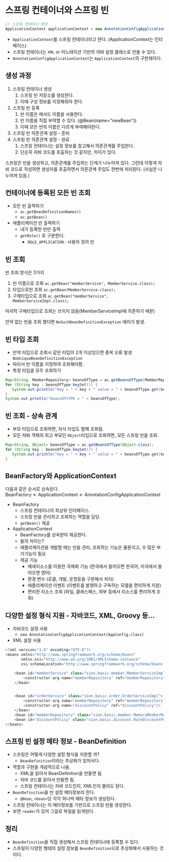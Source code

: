 # 스프링 컨테이너와 스프링 빈

```java
// 스프링 컨테이너 생성
ApplicationContext applicationContext = new AnnotationConfigApplicationContext(AppCofing.class);
```
- `ApplicationContext`를 스프링 컨테이너라고 한다. (ApplicationContext는 인터페이스)
- 스프링 컨테이너는 `XML` or 어노테이션 기반의 자바 설정 클래스로 만들 수 있다.
- `AnnotationConfigApplicationContext`는 `ApplicationContext`의 구현체이다.

## 생성 과정

1. 스프링 컨테이너 생성
   1. 스프링 빈 저장소를 생성한다.
   2. 이때 구성 정보를 지정해줘야 한다.
2. 스프링 빈 등록
   1. 빈 이름은 메서드 이름을 사용한다.
   2. 빈 이름을 직접 부여할 수 있다. (@Bean(name="newBean"))
   3. 이때 모든 빈의 이름은 다르게 부여해야한다.
3. 스프링 빈 의존관계 설정 - 준비
4. 스프링 빈 의존관계 설정 - 완료
   1. 스프링 컨테이너는 설정 정보를 참고해서 의존관계를 주입한다.
   2. 단순히 자바 코드를 호출하는 것 같지만, 차이가 있다.

스프링은 빈을 생성하고, 의존관계를 주입하는 단계가 나누어져 있다.
그런데 이렇게 자바 코드로 작성하면 생성자를 호출하면서 의존관계 주입도 한번에 처리된다.
(사실은 나누어져 있음.)

## 컨테이너에 등록된 모든 빈 조회

- 모든 빈 출력하기
  - `ac.getBeanDefinitionNames()`
  - `ac.getBean()`
- 애플리케이션 빈 출력하기
  - 내가 등록한 빈만 출력
  - `getRole()` 로 구분한다.
    - `ROLE_APPLICATION` : 사용자 정의 빈

## 빈 조회

빈 조회 방식은 3가지

1. 빈 이름으로 조회 `ac.getBean("memberService", MemberService.class);`
2. 타입으로만 조회 `ac.getBean(MemberService.class);`
3. 구체타입으로 조회 `ac.getBean("memberService", MemberServiceImpl.class);`

마지막 구체타입으로 조회는 쓰이지 않음(MemberServiceImpl에 의존하기 때문)    

만약 없는 빈을 조회 했다면 `NoSuchBeanDefinitionException` 에러가 발생.

## 빈 타입 조회
- 만약 타입으로 조회시 같은 타입이 2개 이상있으면 중복 오류 발생 `NoUniqueBeanDefinitionException`
- 따라서 빈 이름을 지정하여 조회해아함.
- 특정 타입을 모두 조회하기
```java 
Map<String, MemberRepository> beansOfType = ac.getBeansOfType(MemberRepository.class);
for (String key : beansOfType.keySet()) {
   System.out.println("key = " + key + " value = " + beansOfType.get(key));
}
System.out.println("beansOftYPE = " + beansOfType);
```

## 빈 조회 - 상속 관계
- 부모 타입으로 조회하면, 자식 타입도 함께 조회됨.
- 모든 자바 객체의 최고 부모인 `Object`타입으로 조회하면, 모든 스프링 빈을 조회.
```java
Map<String, Object> beansOfType = ac.getBeansOfType(Object.class);
for (String key : beansOfType.keySet()) {
   System.out.println("key = " + key + " value = " + beansOfType.get(key));
}
```

## BeanFactory와 ApplicationContext

다음과 같은 순서로 상속된다.  
BeanFactory <- ApplicationContext <- AnnotationConfigApplicationContext  

- BeanFactory
  - 스프링 컨테이너의 최상위 인터페이스.
  - 스프링 빈을 관리하고 조회하는 역할을 담당.
  - `getBean()` 제공
- ApplicationContext
  - BeanFactory를 상속받아 제공한다.
  - 둘의 차이는?
  - 애플리케이션을 개발할 때는 빈을 관리, 조회하는 기능은 물론이고, 수 많은 부가기능이 필요
  - 제공 기능
    - 메세지소스를 이용한 국제화 기능 (한국에서 들어오면 한국어, 미국에서 들어오면 영어)
    - 환경 변수 (로클, 개발, 운영등을 구분해서 처리)
    - 애플리케이션 이벤트 (이벤트를 발행하고 구독하는 모델을 편리하게 지원)
    - 편리한 리소스 조회 (파일, 클래스패스, 외부 등에서 리소스를 편리하게 조회)

## 다양한 설정 형식 지원 - 자바코드, XML, Groovy 등...
- 자바코드 설정 사용
  - `new AnnotationConfigApplicationContext(AppConfig.class)`
- XML 설정 사용

```java
<?xml version="1.0" encoding="UTF-8"?>
<beans xmlns="http://www.springframework.org/schema/beans"
       xmlns:xsi="http://www.w3.org/2001/XMLSchema-instance"
       xsi:schemaLocation="http://www.springframework.org/schema/beans http://www.springframework.org/schema/beans/spring-beans.xsd">

    <bean id="memberService" class="sion.basic.member.MemberServiceImpl">
        <constructor-arg name="memberRepository" ref="memberRepository"/>
    </bean>


    <bean id="orderService" class="sion.basic.order.OrderServiceImpl">
        <constructor-arg name="memberRepository" ref="memberRepository"/>
        <constructor-arg name="discountPolicy" ref="discountPolicy"/>
    </bean>
    <bean id="memberRepository" class="sion.basic.member.MemoryMemberRepository"/>
    <bean id="discountPolicy" class="sion.basic.discount.RateDiscountPolicy"/>
</beans>
```

## 스프링 빈 설정 메타 정보 - BeanDefinition
- 스프링은 어떻게 다양한 설정 형식을 지원할 까?
  - `BeanDefinition`이라는 추상화가 있어서다.
- 역할과 구현을 개념적으로 나움.
  - XML을 읽어서 BeanDefinition을 만들면 됨.
  - 자바 코드를 읽어서 만들면 됨.
  - 스프링 컨테이너는 자바 코드인지, XML인지 몰라도 된다.
- `BeanDefinition`을 빈 설정 메타정보라 한다.
  - `@Bean`, `<bean>`당 각각 하나씩 메타 정보가 생성된다.
- 스프링 컨테이너는 이 메타정보를 기반으로 스프링 빈을 생성한다.
- 보면 `reader`가 있어 그걸로 파일을 읽게된다.

## 정리

- `BeanDefinition`을 직접 생성해서 스프링 컨테이너에 등록할 수 있다.
- 스프링이 다양한 형태의 설정 정보를 `BeanDefinition`으로 추상화해서 사용하는 것이다.